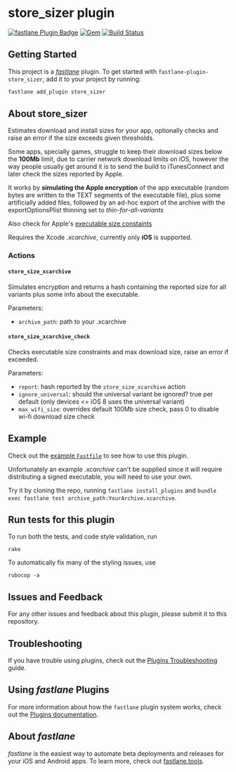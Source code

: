 # store_sizer plugin

[![fastlane Plugin Badge](https://rawcdn.githack.com/fastlane/fastlane/master/fastlane/assets/plugin-badge.svg)](https://rubygems.org/gems/fastlane-plugin-store_sizer)
[![Gem](https://img.shields.io/gem/v/fastlane-plugin-store_sizer.svg?style=flat)](https://rubygems.org/gems/fastlane-plugin-store_sizer)
[![Build Status](https://img.shields.io/circleci/project/capyvara/fastlane-plugin-store_sizer/master.svg?style=flat)](https://circleci.com/gh/capyvara/fastlane-plugin-store_sizer)

## Getting Started

This project is a [_fastlane_](https://github.com/fastlane/fastlane) plugin. To get started with `fastlane-plugin-store_sizer`, add it to your project by running:

```bash
fastlane add_plugin store_sizer
```

## About store_sizer

Estimates download and install sizes for your app, optionally checks and raise an error if the size exceeds given thresholds.

Some apps, specially games, struggle to keep their download sizes below the **100Mb** limit, due to carrier network download limits on iOS, however the way people usually get around it is to send the build to iTunesConnect and later check the sizes reported by Apple.

It works by **simulating the Apple encryption** of the app executable (random bytes are written to the TEXT segments of the executable file), plus some artificially added files, followed by an ad-hoc export of the archive with the exportOptionsPlist thinning set to _thin-for-all-variants_

Also check for Apple's [executable size constaints](https://developer.apple.com/library/content/documentation/LanguagesUtilities/Conceptual/iTunesConnect_Guide/Chapters/SubmittingTheApp.html)

Requires the Xcode _.xcarchive_, currently only **iOS** is supported.

### Actions
#### `store_size_xcarchive`
Simulates encryption and returns a hash containing the reported size for all variants plus some info about the executable.

Parameters:
- `archive_path`: path to your .xcarchive

#### `store_size_xcarchive_check`
Checks executable size constraints and max download size, raise an error if exceeded.

Parameters:
- `report`: hash reported by the `store_size_xcarchive` action
- `ignore_universal`: should the universal variant be ignored? true per default (only devices <= iOS 8 uses the universal variant)
- `max_wifi_size`: overrides default 100Mb size check, pass 0 to disable wi-fi download size check

## Example

Check out the [example `Fastfile`](fastlane/Fastfile) to see how to use this plugin.

Unfortunately an example _.xcarchive_ can't be supplied since it will require distributing a signed executable, you will need to use your own.

Try it by cloning the repo, running `fastlane install_plugins` and `bundle exec fastlane test archive_path:YourArchive.xcarchive`.

## Run tests for this plugin

To run both the tests, and code style validation, run

```
rake
```

To automatically fix many of the styling issues, use
```
rubocop -a
```

## Issues and Feedback

For any other issues and feedback about this plugin, please submit it to this repository.

## Troubleshooting

If you have trouble using plugins, check out the [Plugins Troubleshooting](https://docs.fastlane.tools/plugins/plugins-troubleshooting/) guide.

## Using _fastlane_ Plugins

For more information about how the `fastlane` plugin system works, check out the [Plugins documentation](https://docs.fastlane.tools/plugins/create-plugin/).

## About _fastlane_

_fastlane_ is the easiest way to automate beta deployments and releases for your iOS and Android apps. To learn more, check out [fastlane.tools](https://fastlane.tools).
